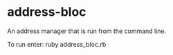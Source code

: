 # address-bloc

An address manager that is run from the command line. 

To run enter:
ruby address_bloc.rb
